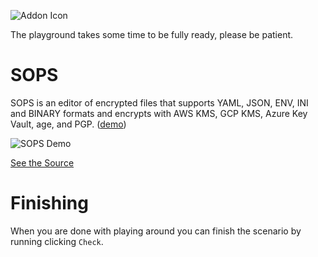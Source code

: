 ![Addon Icon](https://avatars.githubusercontent.com/u/129185620?s=280&v=4)

The playground takes some time to be fully ready, please be patient.

# SOPS

SOPS is an editor of encrypted files that supports YAML, JSON, ENV, INI and BINARY formats and encrypts with AWS KMS, GCP KMS, Azure Key Vault, age, and PGP. ([demo](https://www.youtube.com/watch?v=YTEVyLXFiq0))

![SOPS Demo](https://camo.githubusercontent.com/1ea5f0bb71c611d225ac52c8a003530292add9989abaf48894abbade6348c139/68747470733a2f2f692e696d6775722e636f6d2f5830544d354e492e676966)

[See the Source](https://github.com/getsops/sops)

# Finishing

When you are done with playing around you can finish the scenario by running clicking `Check`.
